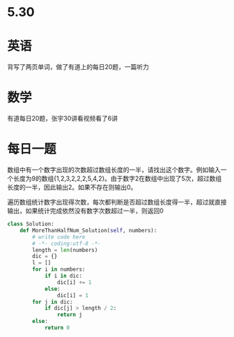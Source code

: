 # 5.30

# 英语

背写了两页单词，做了有道上的每日20题，一篇听力

# 数学    

有道每日20题，张宇30讲看视频看了6讲

#  每日一题  

数组中有一个数字出现的次数超过数组长度的一半，请找出这个数字。例如输入一个长度为9的数组{1,2,3,2,2,2,5,4,2}。由于数字2在数组中出现了5次，超过数组长度的一半，因此输出2。如果不存在则输出0。

遍历数组统计数字出现得次数，每次都判断是否超过数组长度得一半，超过就直接输出，如果统计完成依然没有数字次数超过一半，则返回0

```python
class Solution:
    def MoreThanHalfNum_Solution(self, numbers):
        # write code here
        # -*- coding:utf-8 -*-
        length = len(numbers)
        dic = {}
        l = []
        for i in numbers:
            if i in dic:
                dic[i] += 1
            else:
                dic[i] = 1
        for j in dic:
            if dic[j] > length / 2:
                return j
        else:
            return 0
```

